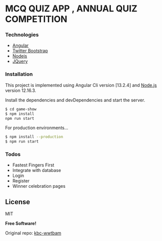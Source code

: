 # MCQ QUIZ APP , ANNUAL QUIZ COMPETITION




### Technologies

* <a href="https://angular.io/" target="_blank">Angular</a>
* <a href="https://getbootstrap.com/" target="_blank">Twitter Bootstrap</a>
* <a href="https://nodejs.org/" target="_blank">Nodejs</a>
* <a href="https://jquery.com/" target="_blank">JQuery</a>

### Installation

This project is implemented using Angular Cli version [13.2.4] and [Node.js](https://nodejs.org/) version 12.16.3.

Install the dependencies and devDependencies and start the server.

```sh
$ cd game-show
$ npm install
npm run start
```

For production environments...

```sh
$ npm install --production
$ npm run start
```

### Todos

 - Fastest Fingers First
 - Integrate with database
 - Login
 - Register
 - Winner celebration pages
 


License
----

MIT


**Free Software!**



Original repo: [kbc-wwtbam](https://github.com/shekhawatbhawani87/kbc-wwtbam)


